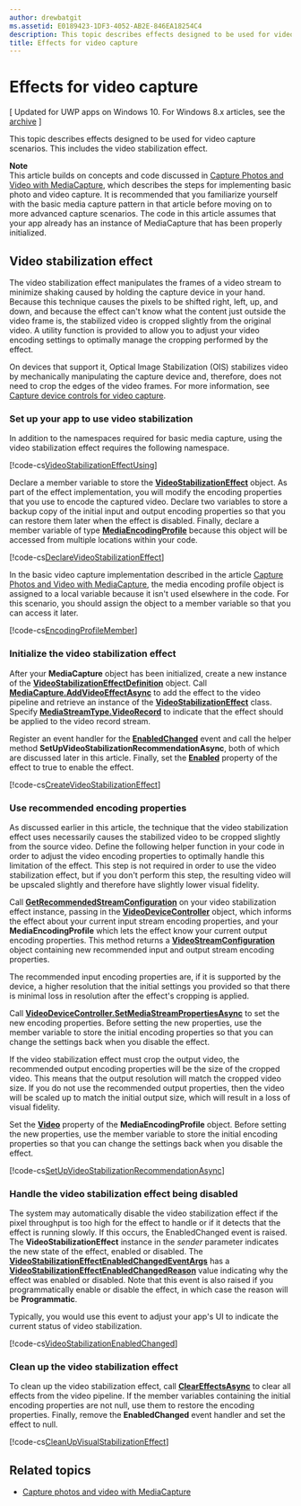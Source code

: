 ```yaml
---
author: drewbatgit
ms.assetid: E0189423-1DF3-4052-AB2E-846EA18254C4
description: This topic describes effects designed to be used for video capture scenarios. This includes the video stabilization effect.
title: Effects for video capture
---
```


# Effects for video capture

\[ Updated for UWP apps on Windows 10. For Windows 8.x articles, see the [archive](http://go.microsoft.com/fwlink/p/?linkid=619132) \]

This topic describes effects designed to be used for video capture scenarios. This includes the video stabilization effect.

**Note**  
This article builds on concepts and code discussed in [Capture Photos and Video with MediaCapture](capture-photos-and-video-with-mediacapture.md), which describes the steps for implementing basic photo and video capture. It is recommended that you familiarize yourself with the basic media capture pattern in that article before moving on to more advanced capture scenarios. The code in this article assumes that your app already has an instance of MediaCapture that has been properly initialized.

## Video stabilization effect

The video stabilization effect manipulates the frames of a video stream to minimize shaking caused by holding the capture device in your hand. Because this technique causes the pixels to be shifted right, left, up, and down, and because the effect can't know what the content just outside the video frame is, the stabilized video is cropped slightly from the original video. A utility function is provided to allow you to adjust your video encoding settings to optimally manage the cropping performed by the effect.

On devices that support it, Optical Image Stabilization (OIS) stabilizes video by mechanically manipulating the capture device and, therefore, does not need to crop the edges of the video frames. For more information, see [Capture device controls for video capture](capture-device-controls-for-video-capture.md).

### Set up your app to use video stabilization

In addition to the namespaces required for basic media capture, using the video stabilization effect requires the following namespace.

[!code-cs[VideoStabilizationEffectUsing](./code/BasicMediaCaptureWin10/cs/MainPage.xaml.cs#SnippetVideoStabilizationEffectUsing)]

Declare a member variable to store the [**VideoStabilizationEffect**](https://msdn.microsoft.com/library/windows/apps/dn926760) object. As part of the effect implementation, you will modify the encoding properties that you use to encode the captured video. Declare two variables to store a backup copy of the initial input and output encoding properties so that you can restore them later when the effect is disabled. Finally, declare a member variable of type [**MediaEncodingProfile**](https://msdn.microsoft.com/library/windows/apps/hh701026) because this object will be accessed from multiple locations within your code.

[!code-cs[DeclareVideoStabilizationEffect](./code/BasicMediaCaptureWin10/cs/MainPage.xaml.cs#SnippetDeclareVideoStabilizationEffect)]

In the basic video capture implementation described in the article [Capture Photos and Video with MediaCapture](capture-photos-and-video-with-mediacapture.md), the media encoding profile object is assigned to a local variable because it isn't used elsewhere in the code. For this scenario, you should assign the object to a member variable so that you can access it later.

[!code-cs[EncodingProfileMember](./code/BasicMediaCaptureWin10/cs/MainPage.xaml.cs#SnippetEncodingProfileMember)]

### Initialize the video stabilization effect

After your **MediaCapture** object has been initialized, create a new instance of the [**VideoStabilizationEffectDefinition**](https://msdn.microsoft.com/library/windows/apps/dn926762) object. Call [**MediaCapture.AddVideoEffectAsync**](https://msdn.microsoft.com/library/windows/apps/dn878035) to add the effect to the video pipeline and retrieve an instance of the [**VideoStabilizationEffect**](https://msdn.microsoft.com/library/windows/apps/dn926760) class. Specify [**MediaStreamType.VideoRecord**](https://msdn.microsoft.com/library/windows/apps/br226640) to indicate that the effect should be applied to the video record stream.

Register an event handler for the [**EnabledChanged**](https://msdn.microsoft.com/library/windows/apps/dn948982) event and call the helper method **SetUpVideoStabilizationRecommendationAsync**, both of which are discussed later in this article. Finally, set the [**Enabled**](https://msdn.microsoft.com/library/windows/apps/dn926775) property of the effect to true to enable the effect.

[!code-cs[CreateVideoStabilizationEffect](./code/BasicMediaCaptureWin10/cs/MainPage.xaml.cs#SnippetCreateVideoStabilizationEffect)]

### Use recommended encoding properties

As discussed earlier in this article, the technique that the video stabilization effect uses necessarily causes the stabilized video to be cropped slightly from the source video. Define the following helper function in your code in order to adjust the video encoding properties to optimally handle this limitation of the effect. This step is not required in order to use the video stabilization effect, but if you don't perform this step, the resulting video will be upscaled slightly and therefore have slightly lower visual fidelity.

Call [**GetRecommendedStreamConfiguration**](https://msdn.microsoft.com/library/windows/apps/dn948983) on your video stabilization effect instance, passing in the [**VideoDeviceController**](https://msdn.microsoft.com/library/windows/apps/br226825) object, which informs the effect about your current input stream encoding properties, and your **MediaEncodingProfile** which lets the effect know your current output encoding properties. This method returns a [**VideoStreamConfiguration**](https://msdn.microsoft.com/library/windows/apps/dn926727) object containing new recommended input and output stream encoding properties.

The recommended input encoding properties are, if it is supported by the device, a higher resolution that the initial settings you provided so that there is minimal loss in resolution after the effect's cropping is applied.

Call [**VideoDeviceController.SetMediaStreamPropertiesAsync**](https://msdn.microsoft.com/library/windows/apps/hh700895) to set the new encoding properties. Before setting the new properties, use the member variable to store the initial encoding properties so that you can change the settings back when you disable the effect.

If the video stabilization effect must crop the output video, the recommended output encoding properties will be the size of the cropped video. This means that the output resolution will match the cropped video size. If you do not use the recommended output properties, then the video will be scaled up to match the initial output size, which will result in a loss of visual fidelity.

Set the [**Video**](https://msdn.microsoft.com/library/windows/apps/hh701124) property of the **MediaEncodingProfile** object. Before setting the new properties, use the member variable to store the initial encoding properties so that you can change the settings back when you disable the effect.

[!code-cs[SetUpVideoStabilizationRecommendationAsync](./code/BasicMediaCaptureWin10/cs/MainPage.xaml.cs#SnippetSetUpVideoStabilizationRecommendationAsync)]

### Handle the video stabilization effect being disabled

The system may automatically disable the video stabilization effect if the pixel throughput is too high for the effect to handle or if it detects that the effect is running slowly. If this occurs, the EnabledChanged event is raised. The **VideoStabilizationEffect** instance in the *sender* parameter indicates the new state of the effect, enabled or disabled. The [**VideoStabilizationEffectEnabledChangedEventArgs**](https://msdn.microsoft.com/library/windows/apps/dn948979) has a [**VideoStabilizationEffectEnabledChangedReason**](https://msdn.microsoft.com/library/windows/apps/dn948981) value indicating why the effect was enabled or disabled. Note that this event is also raised if you programmatically enable or disable the effect, in which case the reason will be **Programmatic**.

Typically, you would use this event to adjust your app's UI to indicate the current status of video stabilization.

[!code-cs[VideoStabilizationEnabledChanged](./code/BasicMediaCaptureWin10/cs/MainPage.xaml.cs#SnippetVideoStabilizationEnabledChanged)]

### Clean up the video stabilization effect

To clean up the video stabilization effect, call [**ClearEffectsAsync**](https://msdn.microsoft.com/library/windows/apps/br226592) to clear all effects from the video pipeline. If the member variables containing the initial encoding properties are not null, use them to restore the encoding properties. Finally, remove the **EnabledChanged** event handler and set the effect to null.

[!code-cs[CleanUpVisualStabilizationEffect](./code/BasicMediaCaptureWin10/cs/MainPage.xaml.cs#SnippetCleanUpVisualStabilizationEffect)]

## Related topics

* [Capture photos and video with MediaCapture](capture-photos-and-video-with-mediacapture.md)
 

 






<!--HONumber=Jun16_HO2-->


